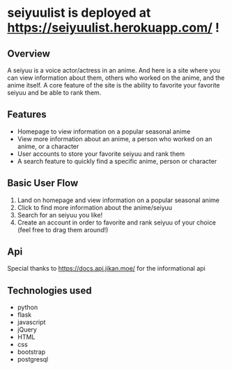 # seiyuulist is deployed at https://seiyuulist.herokuapp.com/ !

## Overview
A seiyuu is a voice actor/actress in an anime. And here is a site where you can view information about them, others who worked on the anime, and the anime itself. A core feature of the site is the ability to favorite your favorite seiyuu and be able to rank them.

## Features
* Homepage to view information on a popular seasonal anime
* View more information about an anime, a person who worked on an anime, or a character
* User accounts to store your favorite seiyuu and rank them
* A search feature to quickly find a specific anime, person or character  

## Basic User Flow
1. Land on homepage and view information on a popular seasonal anime
2. Click to find more information about the anime/seiyuu
3. Search for an seiyuu you like!
4. Create an account in order to favorite and rank seiyuu of your choice (feel free to drag them around!)

## Api  
Special thanks to https://docs.api.jikan.moe/ for the informational api  

## Technologies used  
* python
* flask  
* javascript 
* jQuery
* HTML
* css
* bootstrap
* postgresql
